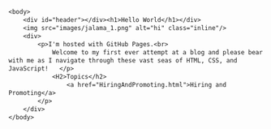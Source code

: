 <html>
	<head>
		<link rel="stylesheet" href="css/styles.css"></link>
	</head>
		
	<body>
		<div id="header"></div><h1>Hello World</h1></div>
		<img src="images/jalama_1.png" alt="hi" class="inline"/>
		<div>
			<p>I'm hosted with GitHub Pages.<br>
				Welcome to my first ever attempt at a blog and please bear with me as I navigate through these vast seas of HTML, CSS, and JavaScript!   </p>
				<H2>Topics</h2>
					<a href="HiringAndPromoting.html">Hiring and Promoting</a>
			</p>
		</div>		
	</body>
</html>

